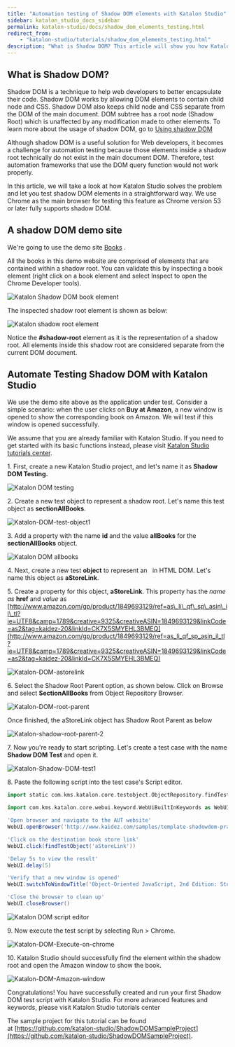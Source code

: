 ```yaml
---
title: "Automation testing of Shadow DOM elements with Katalon Studio"
sidebar: katalon_studio_docs_sidebar
permalink: katalon-studio/docs/shadow_dom_elements_testing.html
redirect_from:
    - "katalon-studio/tutorials/shadow_dom_elements_testing.html"
description: "What is Shadow DOM? This article will show you how Katalon Studio solves Shadow DOM problem and let you test shadow DOM elements in a straightforward way"
---
```

What is Shadow DOM?
-------------------

Shadow DOM is a technique to help web developers to better encapsulate their code. Shadow DOM works by allowing DOM elements to contain child node and CSS. Shadow DOM also keeps child node and CSS separate from the DOM of the main document. DOM subtree has a root node (Shadow Root) which is unaffected by any modification made to other elements. To learn more about the usage of shadow DOM, go to [Using shadow DOM](https://developer.mozilla.org/en-US/docs/Web/Web_Components/Using_shadow_DOM)

Although shadow DOM is a useful solution for Web developers, it becomes a challenge for automation testing because those elements inside a shadow root technically do not exist in the main document DOM. Therefore, test automation frameworks that use the DOM query function would not work properly.

In this article, we will take a look at how Katalon Studio solves the problem and let you test shadow DOM elements in a straightforward way. We use Chrome as the main browser for testing this feature as Chrome version 53 or later fully supports shadow DOM.

A shadow DOM demo site
----------------------

We're going to use the demo site [Books](https://books-pwakit.appspot.com/explore?q=) .

All the books in this demo website are comprised of elements that are contained within a shadow root. You can validate this by inspecting a book element (right click on a book element and select Inspect to open the Chrome Developer tools).

![Katalon Shadow DOM book element](https://github.com/katalon-studio/docs-images/raw/master/katalon-studio/tutorials/shadow_dom_elements_testing/Katalon-DOM-book-element.png)

The inspected shadow root element is shown as below:

![Katalon shadow root element](https://github.com/katalon-studio/docs-images/raw/master/katalon-studio/tutorials/shadow_dom_elements_testing/Katalon-shadow-root-element.png)

Notice the **#shadow-root** element as it is the representation of a shadow root. All elements inside this shadow root are considered separate from the current DOM document.

Automate Testing Shadow DOM with Katalon Studio
-----------------------------------------------

We use the demo site above as the application under test. Consider a simple scenario: when the user clicks on **Buy at Amazon**, a new window is opened to show the corresponding book on Amazon. We will test if this window is opened successfully.

We assume that you are already familiar with Katalon Studio. If you need to get started with its basic functions instead, please visit [Katalon Studio tutorials center](/katalon-studio/tutorials/#resource-get-started).

1\. First, create a new Katalon Studio project, and let's name it as **Shadow DOM Testing.**

![Katalon DOM testing](https://github.com/katalon-studio/docs-images/raw/master/katalon-studio/tutorials/shadow_dom_elements_testing/Katalon-DOM-testing.png)

2\. Create a new test object to represent a shadow root. Let's name this test object as **sectionAllBooks**.

![Katalon-DOM-test-object1](https://github.com/katalon-studio/docs-images/raw/master/katalon-studio/tutorials/shadow_dom_elements_testing/Katalon-DOM-test-object1.png)

3\. Add a property with the name **id** and the value **allBooks** for the **sectionAllBooks** object.

![Katalon DOM allbooks](https://github.com/katalon-studio/docs-images/raw/master/katalon-studio/tutorials/shadow_dom_elements_testing/Katalon-DOM-allbooks.png)

4\. Next, create a new test **object** to represent an   in HTML DOM. Let's name this object as **aStoreLink**.

5\. Create a property for this object, **aStoreLink**. This property has the _name as_ **href** and _value_ as [http://www.amazon.com/gp/product/1849693129/ref=as\_li\_qf\_sp\_asin\_il\_tl?ie=UTF8&camp=1789&creative=9325&creativeASIN=1849693129&linkCode=as2&tag=kaidez-20&linkId=CK7X5SMYEHL3BMEQ](http://www.amazon.com/gp/product/1849693129/ref=as_li_qf_sp_asin_il_tl?ie=UTF8&camp=1789&creative=9325&creativeASIN=1849693129&linkCode=as2&tag=kaidez-20&linkId=CK7X5SMYEHL3BMEQ)

![Katalon-DOM-astorelink](https://github.com/katalon-studio/docs-images/raw/master/katalon-studio/tutorials/shadow_dom_elements_testing/Katalon-DOM-astorelink.png)

6\. Select the Shadow Root Parent option, as shown below. Click on Browse and select **SectionAllBooks** from Object Repository Browser.

![Katalon-DOM-root-parent](https://github.com/katalon-studio/docs-images/raw/master/katalon-studio/tutorials/shadow_dom_elements_testing/Katalon-DOM-root-parent.png)

Once finished, the aStoreLink object has Shadow Root Parent as below

![Katalon-shadow-root-parent-2](https://github.com/katalon-studio/docs-images/raw/master/katalon-studio/tutorials/shadow_dom_elements_testing/Katalon-shadow-root-parent-2.png)

7\. Now you're ready to start scripting. Let's create a test case with the name **Shadow DOM Test** and open it.

![Katalon-Shadow-DOM-test1](https://github.com/katalon-studio/docs-images/raw/master/katalon-studio/tutorials/shadow_dom_elements_testing/Katalon-Shadow-DOM-test1-300x169.png)

8\. Paste the following script into the test case's Script editor.

```groovy
import static com.kms.katalon.core.testobject.ObjectRepository.findTestObject

import com.kms.katalon.core.webui.keyword.WebUiBuiltInKeywords as WebUI

'Open browser and navigate to the AUT website'
WebUI.openBrowser('http://www.kaidez.com/samples/template-shadowdom-practice/')

'Click on the destination book store link'
WebUI.click(findTestObject('aStoreLink'))

'Delay 5s to view the result'
WebUI.delay(5)

'Verify that a new window is opened'
WebUI.switchToWindowTitle('Object-Oriented JavaScript, 2nd Edition: Stoyan Stefanov, Kumar Chetan Sharma: 9781849693127: Amazon.com: Books')

'Close the browser to clean up'
WebUI.closeBrowser()

```

![Katalon DOM script editor](https://github.com/katalon-studio/docs-images/raw/master/katalon-studio/tutorials/shadow_dom_elements_testing/Katalon-DOM-script-editor.png)

9\. Now execute the test script by selecting Run > Chrome.

![Katalon-DOM-Execute-on-chrome](https://github.com/katalon-studio/docs-images/raw/master/katalon-studio/tutorials/shadow_dom_elements_testing/Katalon-DOM-Execute-on-chrome.png)

10\. Katalon Studio should successfully find the element within the shadow root and open the Amazon window to show the book.

![Katalon-DOM-Amazon-window](https://github.com/katalon-studio/docs-images/raw/master/katalon-studio/tutorials/shadow_dom_elements_testing/Katalon-DOM-Amazon-window-1024x715.png)

Congratulations! You have successfully created and run your first Shadow DOM test script with Katalon Studio. For more advanced features and keywords, please visit Katalon Studio tutorials center

The sample project for this tutorial can be found at [https://github.com/katalon-studio/ShadowDOMSampleProject](https://github.com/katalon-studio/ShadowDOMSampleProject).